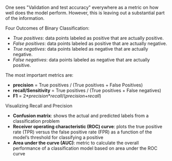 One sees "Validation and test accuracy" everywhere as a metric on how well does the model perform.
However, this is leaving out a substantial part of the information.

Four Outcomes of Binary Classification:
- _True positives_: data points labeled as positive that are actually positive.
- _False positives_: data points labeled as positive that are actually negative.
- _True negatives_: data points labeled as negative that are actually negative.
- _False negatives_: data points labeled as negative that are actually positive.

The most important metrics are:
- __precision__ = True positives / (True positives + False Positives)
- __recall/Sensitivity__ = True positives / (True positives + False negatives)
- __F1__ = 2*_precision_*_recall_/(_precision_+_recall_)

Visualizing Recall and Precision
- __Confusion matrix__: shows the actual and predicted labels from a classification problem
- __Receiver operating characteristic (ROC) curve__: plots the true positive rate (TPR) versus the false positive rate (FPR) as a function of the model’s threshold for classifying a positive
- __Area under the curve (AUC)__: metric to calculate the overall performance of a classification model based on area under the ROC curve
